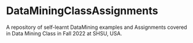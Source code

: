 # DataMiningClassAssignments
A repository of self-learnt DataMining examples and Assignments covered in Data Mining Class in Fall 2022 at SHSU, USA.
